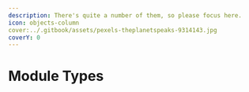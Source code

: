```yaml
---
description: There's quite a number of them, so please focus here.
icon: objects-column
cover:../.gitbook/assets/pexels-theplanetspeaks-9314143.jpg
coverY: 0
---
```


# Module Types

